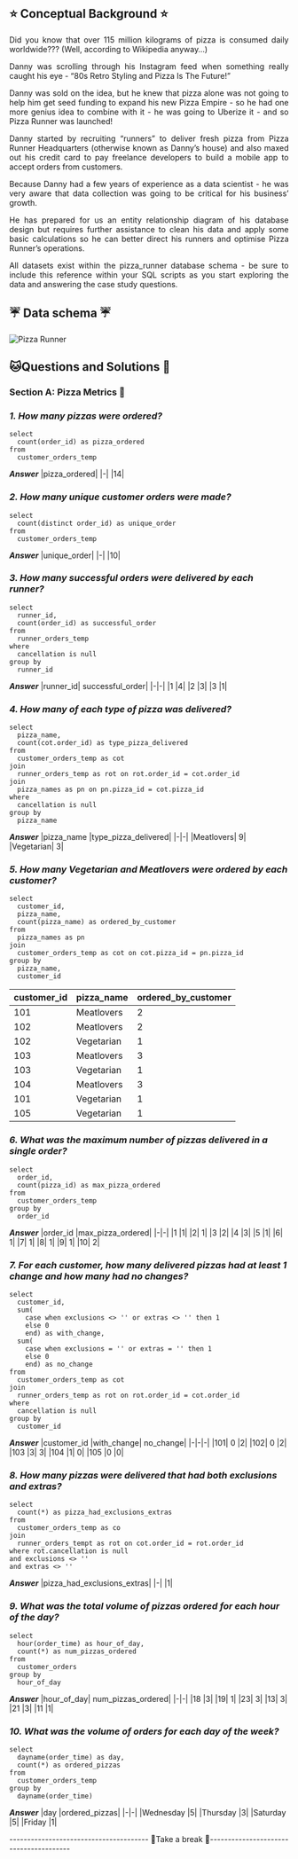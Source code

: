 ## ⭐ Conceptual Background ⭐
<div align=justify> Did you know that over 115 million kilograms of pizza is consumed daily worldwide??? (Well, according to Wikipedia anyway…) 
  
Danny was scrolling through his Instagram feed when something really caught his eye - “80s Retro Styling and Pizza Is The Future!”

Danny was sold on the idea, but he knew that pizza alone was not going to help him get seed funding to expand his new Pizza Empire - so he had one more genius idea to combine with it - he was going to Uberize it - and so Pizza Runner was launched!

Danny started by recruiting “runners” to deliver fresh pizza from Pizza Runner Headquarters (otherwise known as Danny’s house) and also maxed out his credit card to pay freelance developers to build a mobile app to accept orders from customers.

Because Danny had a few years of experience as a data scientist - he was very aware that data collection was going to be critical for his business’ growth.

He has prepared for us an entity relationship diagram of his database design but requires further assistance to clean his data and apply some basic calculations so he can better direct his runners and optimise Pizza Runner’s operations.

All datasets exist within the pizza_runner database schema - be sure to include this reference within your SQL scripts as you start exploring the data and answering the case study questions. </div>

## ☔ Data schema ☔
![Pizza Runner](https://github.com/cawcs/8-Week-SQL-Challenge/assets/147532517/55ecba30-e5e8-450f-ac56-c12e9cf5ec9c)

## 🐱Questions and Solutions 🐶
### Section A: Pizza Metrics 🍕
### ***1. How many pizzas were ordered?***
````
select
  count(order_id) as pizza_ordered
from
  customer_orders_temp
````
***Answer***
|pizza_ordered|
|-|
|14|

### ***2. How many unique customer orders were made?***
````
select
  count(distinct order_id) as unique_order
from
  customer_orders_temp
````
***Answer***
|unique_order|
|-|
|10|

### ***3. How many successful orders were delivered by each runner?***
````
select
  runner_id,
  count(order_id) as successful_order
from
  runner_orders_temp
where
  cancellation is null
group by
  runner_id
````
***Answer***
|runner_id|	successful_order|
|-|-|
|1	|4|
|2	|3|
|3	|1|

### ***4. How many of each type of pizza was delivered?***
````
select
  pizza_name,
  count(cot.order_id) as type_pizza_delivered
from
  customer_orders_temp as cot
join
  runner_orders_temp as rot on rot.order_id = cot.order_id
join
  pizza_names as pn on pn.pizza_id = cot.pizza_id
where
  cancellation is null
group by
  pizza_name
````
***Answer***
|pizza_name	|type_pizza_delivered|
|-|-|
|Meatlovers|	9|
|Vegetarian|	3|

### ***5. How many Vegetarian and Meatlovers were ordered by each customer?***
````
select
  customer_id,
  pizza_name,
  count(pizza_name) as ordered_by_customer
from
  pizza_names as pn
join
  customer_orders_temp as cot on cot.pizza_id = pn.pizza_id
group by
  pizza_name,
  customer_id
````
|customer_id|	pizza_name	|ordered_by_customer|
|-|-|-|
|101	|Meatlovers|	2|
|102	|Meatlovers	|2|
|102	|Vegetarian|	1|
|103	|Meatlovers	|3|
|103	|Vegetarian	|1|
|104	|Meatlovers|	3|
|101	|Vegetarian|	1|
|105	|Vegetarian|	1|

### ***6. What was the maximum number of pizzas delivered in a single order?***
````
select
  order_id,
  count(pizza_id) as max_pizza_ordered
from
  customer_orders_temp
group by
  order_id
````
***Answer***
|order_id	|max_pizza_ordered|
|-|-|
|1	|1|
|2|	1|
|3	|2|
|4	|3|
|5	|1|
|6|	1|
|7|	1|
|8|	1|
|9|	1|
|10|	2|

### ***7. For each customer, how many delivered pizzas had at least 1 change and how many had no changes?***
````
select
  customer_id,
  sum(
    case when exclusions <> '' or extras <> '' then 1
    else 0
    end) as with_change,
  sum(
    case when exclusions = '' or extras = '' then 1
    else 0
    end) as no_change
from
  customer_orders_temp as cot
join
  runner_orders_temp as rot on rot.order_id = cot.order_id
where
  cancellation is null
group by
  customer_id
````
***Answer***
|customer_id	|with_change|	no_change|
|-|-|-|
|101|	0	|2|
|102|	0	|2|
|103	|3|	3|
|104	|1|	0|
|105	|0	|0|

### ***8. How many pizzas were delivered that had both exclusions and extras?***
````
select
  count(*) as pizza_had_exclusions_extras
from
  customer_orders_temp as co
join
  runner_orders_tempt as rot on cot.order_id = rot.order_id
where rot.cancellation is null
and exclusions <> ''
and extras <> ''
````
***Answer***
|pizza_had_exclusions_extras|
|-|
|1|

### ***9. What was the total volume of pizzas ordered for each hour of the day?***
````
select
  hour(order_time) as hour_of_day,
  count(*) as num_pizzas_ordered
from
  customer_orders
group by
  hour_of_day
````
***Answer***
|hour_of_day|	num_pizzas_ordered|
|-|-|
|18	|3|
|19|	1|
|23|	3|
|13|	3|
|21	|3|
|11	|1|

### ***10. What was the volume of orders for each day of the week?***
````
select 
  dayname(order_time) as day, 
  count(*) as ordered_pizzas 
from 
  customer_orders_temp 
group by 
  dayname(order_time)
````
***Answer***
|day	|ordered_pizzas|
|-|-|
|Wednesday	|5|
|Thursday	|3|
|Saturday	|5|
|Friday	|1|

--------------------------------------- 🥘Take a break 🧋---------------------------------------
